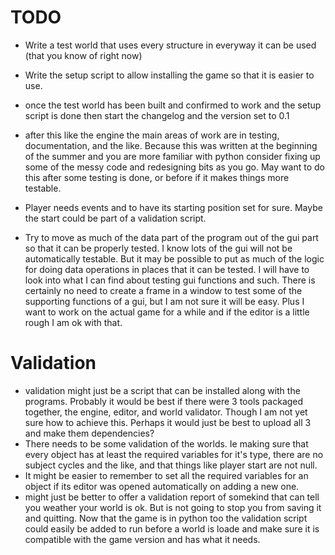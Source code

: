 TODO
====

* Write a test world that uses every structure in everyway it can be used (that you know of right now)
* Write the setup script to allow installing the game so that it is easier to use.
* once the test world has been built and confirmed to work and the setup script is done then start the changelog and the version set to 0.1
* after this like the engine the main areas of work are in testing, documentation, and the like. Because this was written at the beginning of the summer and you are more familiar with python consider fixing up some of the messy code and redesigning bits as you go. May want to do this after some testing is done, or before if it makes things more testable.

* Player needs events and to have its starting position set for sure. Maybe the start could be part of a validation script.
* Try to move as much of the data part of the program out of the gui part so that it can be properly tested. I know lots of the gui will not be automatically testable. But it may be possible to put as much of the logic for doing data operations in places that it can be tested. I will have to look into what I can find about testing gui functions and such. There is certainly no need to create a frame in a window to test some of the supporting functions of a gui, but I am not sure it will be easy. Plus I want to work on the actual game for a while and if the editor is a little rough I am ok with that.

Validation
==========

* validation might just be a script that can be installed along with the programs. Probably it would be best if there were 3 tools packaged together, the engine, editor, and world validator. Though I am not yet sure how to achieve this. Perhaps it would just be best to upload all 3 and make them dependencies?
* There needs to be some validation of the worlds. Ie making sure that every object has at least the required variables for it's type, there are no subject cycles and the like, and that things like player start are not null.
* It might be easier to remember to set all the required variables for an object if its editor was opened automatically on adding a new one.
* might just be better to offer a validation report of somekind that can tell you weather your world is ok. But is not going to stop you from saving it and quitting. Now that the game is in python too the validation script could easily be added to run before a world is loade and make sure it is compatible with the game version and has what it needs.